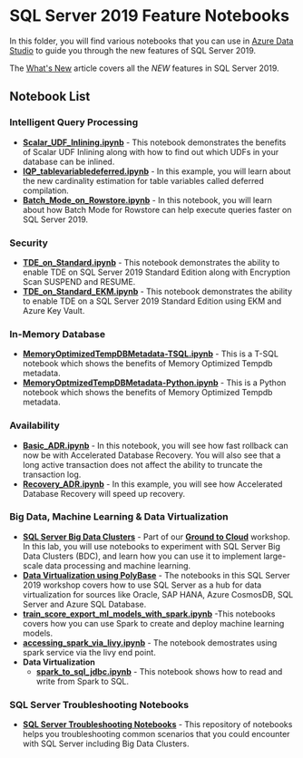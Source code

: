 # SQL Server 2019 Feature Notebooks
In this folder, you will find various notebooks that you can use in [Azure Data Studio](https://docs.microsoft.com/sql/azure-data-studio/what-is) to guide you through the new features of SQL Server 2019.

The [What's New](https://docs.microsoft.com/en-us/sql/sql-server/what-s-new-in-sql-server-ver15?view=sql-server-ver15) article covers all the *NEW* features in SQL Server 2019.

## Notebook List
### Intelligent Query Processing
*  **[Scalar_UDF_Inlining.ipynb](https://github.com/microsoft/sql-server-samples/blob/master/samples/features/intelligent-query-processing/notebooks/Scalar_UDF_Inlining.ipynb)** - This notebook demonstrates the benefits of Scalar UDF Inlining along with how to find out which UDFs in your database can be inlined.
* **[IQP_tablevariabledeferred.ipynb](https://github.com/microsoft/sqlworkshops/blob/master/sql2019lab/01_IntelligentPerformance/iqp/iqp_tablevariabledeferred.ipynb)** - In this example, you will learn about the new cardinality estimation for table variables called deferred compilation.
* **[Batch_Mode_on_Rowstore.ipynb](https://github.com/microsoft/sql-server-samples/blob/master/samples/features/intelligent-query-processing/notebooks/Batch_Mode_on_Rowstore.ipynb)** - In this notebook, you will learn about how Batch Mode for Rowstore can help execute queries faster on SQL Server 2019.

### Security 
* **[TDE_on_Standard.ipynb](https://github.com/microsoft/sql-server-samples/blob/master/samples/features/security/tde-sql2019-standard/TDE_on_Standard.ipynb)** - This notebook demonstrates the ability to enable TDE on SQL Server 2019 Standard Edition along with Encryption Scan SUSPEND and RESUME.
* **[TDE_on_Standard_EKM.ipynb](https://github.com/microsoft/sql-server-samples/blob/master/samples/features/security/tde-sql2019-standard/TDE_on_Standard_EKM.ipynb)** - This notebook demonstrates the ability to enable TDE on a SQL Server 2019 Standard Edition using EKM and Azure Key Vault.

### In-Memory Database
* **[MemoryOptimizedTempDBMetadata-TSQL.ipynb](https://github.com/microsoft/sql-server-samples/blob/master/samples/features/in-memory-database/memory-optimized-tempdb-metadata/MemoryOptimizedTempDBMetadata-TSQL.ipynb)** - This is a T-SQL notebook which shows the benefits of Memory Optimized Tempdb metadata.
* **[MemoryOptmizedTempDBMetadata-Python.ipynb](https://github.com/microsoft/sql-server-samples/blob/master/samples/features/in-memory-database/memory-optimized-tempdb-metadata/MemoryOptmizedTempDBMetadata-Python.ipynb)** - This is a Python notebook which shows the benefits of Memory Optimized Tempdb metadata.

### Availability
* **[Basic_ADR.ipynb](https://github.com/microsoft/sqlworkshops/blob/master/sql2019workshop/sql2019wks/04_Availability/adr/basic_adr.ipynb)** - In this notebook, you will see how fast rollback can now be with Accelerated Database Recovery. You will also see that a long active transaction does not affect the ability to truncate the transaction log.
* **[Recovery_ADR.ipynb](https://github.com/microsoft/sqlworkshops/blob/master/sql2019workshop/sql2019wks/04_Availability/adr/recovery_adr.ipynb)** - In this example, you will see how Accelerated Database Recovery will speed up recovery.

### Big Data, Machine Learning & Data Virtualization
* **[SQL Server Big Data Clusters](https://github.com/microsoft/sqlworkshops/tree/master/sqlserver2019bigdataclusters/SQL2019BDC/notebooks)** - Part of our **[Ground to Cloud](https://aka.ms/sqlworkshops)** workshop. In this lab, you will use notebooks to experiment with SQL Server Big Data Clusters (BDC), and learn how you can use it to implement large-scale data processing and machine learning.
* **[Data Virtualization using PolyBase](https://github.com/microsoft/sqlworkshops/tree/master/sql2019workshop/sql2019wks/08_DataVirtualization/sqldatahub)** - The notebooks in this SQL Server 2019 workshop covers how to use SQL Server as a hub for data virtualization for sources like Oracle, SAP HANA, Azure CosmosDB, SQL Server and Azure SQL Database.
* **[train_score_export_ml_models_with_spark.ipynb](https://github.com/microsoft/sql-server-samples/blob/master/samples/features/sql-big-data-cluster/spark/sparkml/train_score_export_ml_models_with_spark.ipynb)** -This notebooks covers how you can use Spark to create and deploy machine learning models.
* **[accessing_spark_via_livy.ipynb](https://github.com/microsoft/sql-server-samples/blob/master/samples/features/sql-big-data-cluster/spark/restful-api-access/accessing_spark_via_livy.ipynb)** - The notebook demostrates using spark service via the livy end point. 
* **Data Virtualization**
  * **[spark_to_sql_jdbc.ipynb](https://github.com/microsoft/sql-server-samples/blob/master/samples/features/sql-big-data-cluster/spark/data-virtualization/spark_to_sql_jdbc.ipynb)** - This notebook shows how to read and write from Spark to SQL.
  
### SQL Server Troubleshooting Notebooks
* **[SQL Server Troubleshooting Notebooks](https://github.com/microsoft/tigertoolbox/tree/master/Troubleshooting-Notebooks)** - This repository of notebooks helps you troubleshooting common scenarios that you could encounter with SQL Server including Big Data Clusters.


